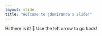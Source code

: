 ```yaml
---
layout: slide
title: "Welcome to jdnmiranda's slide!"
---
```

Hi there is it! :tada:
Use the left arrow to go back!
